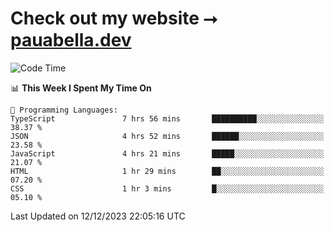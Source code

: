 # Check out my website ⭢ [pauabella.dev](https://pauabella.dev)

<!--START_SECTION:waka-->
![Code Time](http://img.shields.io/badge/Code%20Time-2%2C771%20hrs%2036%20mins-blue)

📊 **This Week I Spent My Time On** 

```text
💬 Programming Languages: 
TypeScript               7 hrs 56 mins       ██████████░░░░░░░░░░░░░░░   38.37 % 
JSON                     4 hrs 52 mins       ██████░░░░░░░░░░░░░░░░░░░   23.58 % 
JavaScript               4 hrs 21 mins       █████░░░░░░░░░░░░░░░░░░░░   21.07 % 
HTML                     1 hr 29 mins        ██░░░░░░░░░░░░░░░░░░░░░░░   07.20 % 
CSS                      1 hr 3 mins         █░░░░░░░░░░░░░░░░░░░░░░░░   05.10 % 
```


 Last Updated on 12/12/2023 22:05:16 UTC
<!--END_SECTION:waka-->

